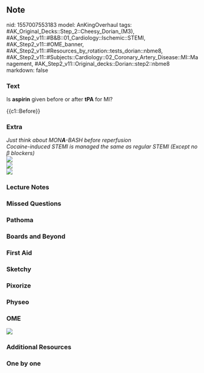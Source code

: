 ## Note
nid: 1557007553183
model: AnKingOverhaul
tags: #AK_Original_Decks::Step_2::Cheesy_Dorian_(M3), #AK_Step2_v11::#B&B::01_Cardiology::Ischemic::STEMI, #AK_Step2_v11::#OME_banner, #AK_Step2_v11::#Resources_by_rotation::tests_dorian::nbme8, #AK_Step2_v11::#Subjects::Cardiology::02_Coronary_Artery_Disease::MI::Management, #AK_Step2_v11::Original_decks::Dorian::step2::nbme8
markdown: false

### Text
Is <b>aspirin</b> given before or after <b>tPA</b> for MI?
<div>
  {{c1::Before}}
</div>

### Extra
<div>
  <i>Just think about MON<b>A</b>-BASH before reperfusion</i>
</div>
<div>
  <i>Cocaine-induced STEMI is managed the same as regular STEMI
  (Except no β blockers)</i>
</div>
<div>
  <i><img src="paste-832540755623937.jpg"></i>
</div>
<div>
  <i><img src="paste-835933779787777.jpg"></i>
</div>
<div>
  <i><img src="paste-835916599918593%20(1).jpg"></i>
</div>

### Lecture Notes


### Missed Questions


### Pathoma


### Boards and Beyond


### First Aid


### Sketchy


### Pixorize


### Physeo


### OME
<div class="ome-widget">
  <a href="https://onlinemeded.org?ref=anki"><img src=
  "_OME_AnkiFlashcards_General_4.png"></a>
</div>

### Additional Resources


### One by one

